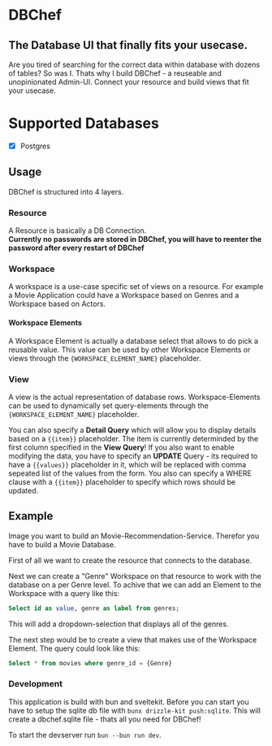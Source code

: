 # DBChef

## The Database UI that finally fits your usecase.

Are you tired of searching for the correct data within database with dozens of tables? So was I. Thats why I build DBChef - a reuseable and unopinionated Admin-UI. Connect your resource and build views that fit your usecase.

# Supported Databases

- [x] Postgres

## Usage

DBChef is structured into 4 layers.

### Resource

A Resource is basically a DB Connection.<br />**Currently no passwords are stored in DBChef, you will have to reenter the password after every restart of DBChef**

### Workspace

A workspace is a use-case specific set of views on a resource. For example a Movie Application could have a Workspace based on Genres and a Workspace based on Actors.

#### Workspace Elements

A Workspace Element is actually a database select that allows to do pick a reusable value. This value can be used by other Workspace Elements or views through the `{WORKSPACE_ELEMENT_NAME}` placeholder.

### View

A view is the actual representation of database rows. Workspace-Elements can be used to dynamically set query-elements through the `{WORKSPACE_ELEMENT_NAME}` placeholder.

You can also specify a **Detail Query** which will allow you to display details based on a `{{item}}` placeholder. The item is currently determinded by the first column specified in the **View Query**!
If you also want to enable modifying the data, you have to specify an **UPDATE** Query - its required to have a `{{values}}` placeholder in it, which will be replaced with comma sepeated list of the values from the form. You also can specify a WHERE clause with a `{{item}}` placeholder to specify which rows should be updated.

## Example

Image you want to build an Movie-Recommendation-Service. Therefor you have to build a Movie Database.

First of all we want to create the resource that connects to the database.

Next we can create a "Genre" Workspace on that resource to work with the database on a per Genre level. To achive that we can add an Element to the Workspace with a query like this:

```sql
Select id as value, genre as label from genres;
```

This will add a dropdown-selection that displays all of the genres.

The next step would be to create a view that makes use of the Workspace Element.
The query could look like this:

```sql
Select * from movies where genre_id = {Genre}
```

### Development

This application is build with bun and sveltekit.
Before you can start you have to setup the sqlite db file with `bunx drizzle-kit push:sqlite`. This will create a dbchef.sqlite file - thats all you need for DBChef!

To start the devserver run `bun --bun run dev`.
